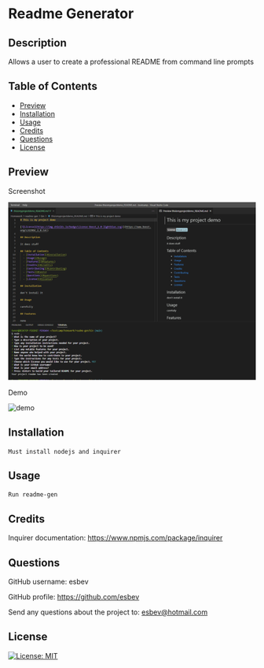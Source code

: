 # Readme Generator

## Description

Allows a user to create a professional README from command line prompts

## Table of Contents
- [Preview](#preview)
- [Installation](#installation)
- [Usage](#usage)
- [Credits](#credits)
- [Questions](#questions)
- [License](#license)

## Preview

Screenshot

![SS](./assets/SS.png)

Demo

![demo](./assets/project-demo.gif)

## Installation

    Must install nodejs and inquirer

## Usage

    Run readme-gen

## Credits

Inquirer documentation: https://www.npmjs.com/package/inquirer

## Questions

GitHub username: esbev

GitHub profile: https://github.com/esbev

Send any questions about the project to: esbev@hotmail.com

## License

[![License: MIT](https://img.shields.io/badge/License-MIT-yellow.svg)](https://opensource.org/licenses/MIT)